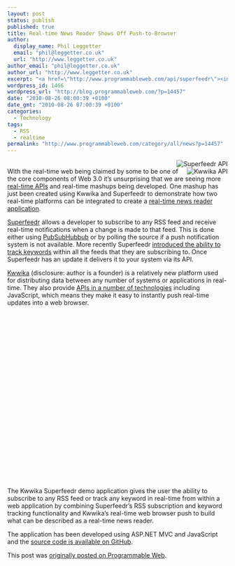 ```yaml
---
layout: post
status: publish
published: true
title: Real-time News Reader Shows Off Push-to-Browser
author:
  display_name: Phil Leggetter
  email: "phil@leggetter.co.uk"
  url: "http://www.leggetter.co.uk"
author_email: "phil@leggetter.co.uk"
author_url: "http://www.leggetter.co.uk"
excerpt: "<a href=\"http://www.programmableweb.com/api/superfeedr\"><img src=\"http://www.programmableweb.com/images/apis/at1987.png\" alt=\"Superfeedr API\" class=\"imgRight\" /></a>\r\n<a href=\"http://www.programmableweb.com/api/kwwika\"><img src=\"http://www.programmableweb.com/images/apis/at2394.png\" alt=\"Kwwika API\" class=\"imgRight\" /></a>With the real-time web being claimed by some to be one of the core components of Web 3.0 it's unsurprising that we are seeing more <a href=\"http://www.programmableweb.com/apitag/?q=realtime\">real-time APIs</a> and real-time mashups being developed. One mashup has just been created using Kwwika and Superfeedr to demonstrate how two real-time platforms can be integrated to create a <a href=\"http://superfeedr.kwwika.com/\">real-time news reader application</a>."
wordpress_id: 1466
wordpress_url: "http://blog.programmableweb.com/?p=14457"
date: "2010-08-26 08:00:39 +0100"
date_gmt: "2010-08-26 07:00:39 +0100"
categories:
  - Technology
tags:
  - RSS
  - realtime
permalink: "http://www.programmableweb.com/category/all/news?p=14457"
---
```


<p><a href="http://www.programmableweb.com/api/superfeedr"><img class="imgRight" style="float: right;" src="http://www.programmableweb.com/images/apis/at1987.png" alt="Superfeedr API" /></a><br />
<a href="http://www.programmableweb.com/api/kwwika"><img class="imgRight" style="float: right;" src="http://www.programmableweb.com/images/apis/at2394.png" alt="Kwwika API" /></a>With the real-time web being claimed by some to be one of the core components of Web 3.0 it’s unsurprising that we are seeing more <a href="http://www.programmableweb.com/apitag/?q=realtime">real-time APIs</a> and real-time mashups being developed. One mashup has just been created using Kwwika and Superfeedr to demonstrate how two real-time platforms can be integrated to create a <a href="http://superfeedr.kwwika.com/">real-time news reader application</a>.</p>
<p><a href="http://www.programmableweb.com/api/superfeedr">Superfeedr</a> allows a developer to subscribe to any RSS feed and receive real-time notifications when a change is made to that feed. This is done either using <a href="http://code.google.com/apis/pubsubhubbub/">PubSubHubbub</a> or by polling the source if a push notification system is not available. More recently Superfeedr <a href="http://blog.superfeedr.com/track/filter/xmpp/pubsubhubbub/track/">introduced the ability to track keywords</a> within all the feeds that they are subscribing to. Once Superfeedr has an update it delivers it to your system via its API.</p>
<p><a href="http://www.programmableweb.com/api/kwwika">Kwwika</a> (disclosure: author is a founder) is a relatively new platform used for distributing data between any number of systems or applications in real-time. They also provide <a href="http://wiki.kwwika.com/api">APIs in a number of technologies</a> including JavaScript, which means they make it easy to instantly push real-time updates into a web browser.</p>
<p style="text-align: center;"><object classid="clsid:d27cdb6e-ae6d-11cf-96b8-444553540000" width="480" height="385" codebase="http://download.macromedia.com/pub/shockwave/cabs/flash/swflash.cab#version=6,0,40,0"><param name="allowFullScreen" value="true" /><param name="allowscriptaccess" value="always" /><param name="src" value="http://www.youtube.com/v/rjb5lNcAFWQ?fs=1&amp;hl=en_GB" /><param name="allowfullscreen" value="true" /><embed type="application/x-shockwave-flash" width="480" height="385" src="http://www.youtube.com/v/rjb5lNcAFWQ?fs=1&amp;hl=en_GB" allowfullscreen="true" allowscriptaccess="always"></embed></object></p>
<p>The Kwwika Superfeedr demo application gives the user the ability to subscribe to any RSS feed or track any keyword in real-time from within a web application by combining Superfeedr’s RSS subscription and keyword tracking functionality and Kwwika’s real-time web browser push to build what can be described as a real-time news reader.</p>
<p>The application has been developed using ASP.NET MVC and JavaScript and the <a href="https://github.com/leggetter/ASP.NET-MVC-PubSubHubbub-Subscriber/tree/Kwwika-Superfeedr-Demo">source code is available on GitHub</a>.</p>
<p>This post was <a href="http://blog.programmableweb.com/2010/08/26/real-time-news-reader-shows-off-push-to-browser/">originally posted on Programmable Web</a>.</p>
